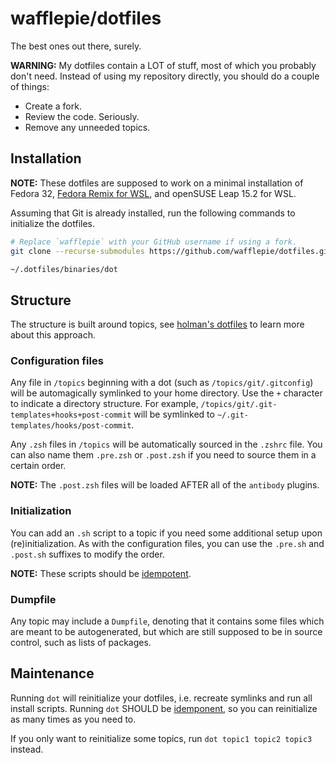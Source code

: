 # wafflepie/dotfiles

The best ones out there, surely.

**WARNING:** My dotfiles contain a LOT of stuff, most of which you probably don't need. Instead of using my repository directly, you should do a couple of things:

- Create a fork.
- Review the code. Seriously.
- Remove any unneeded topics.

## Installation

**NOTE:** These dotfiles are supposed to work on a minimal installation of Fedora 32, [Fedora Remix for WSL](https://github.com/WhitewaterFoundry/Fedora-Remix-for-WSL), and openSUSE Leap 15.2 for WSL.

Assuming that Git is already installed, run the following commands to initialize the dotfiles.

```sh
# Replace `wafflepie` with your GitHub username if using a fork.
git clone --recurse-submodules https://github.com/wafflepie/dotfiles.git ~/.dotfiles

~/.dotfiles/binaries/dot
```

## Structure

The structure is built around topics, see [holman's dotfiles](https://github.com/holman/dotfiles) to learn more about this approach.

### Configuration files

Any file in `/topics` beginning with a dot (such as `/topics/git/.gitconfig`) will be automagically symlinked to your home directory. Use the `+` character to indicate a directory structure. For example, `/topics/git/.git-templates+hooks+post-commit` will be symlinked to `~/.git-templates/hooks/post-commit`.

Any `.zsh` files in `/topics` will be automatically sourced in the `.zshrc` file. You can also name them `.pre.zsh` or `.post.zsh` if you need to source them in a certain order.

**NOTE:** The `.post.zsh` files will be loaded AFTER all of the `antibody` plugins.

### Initialization

You can add an `.sh` script to a topic if you need some additional setup upon (re)initialization. As with the configuration files, you can use the `.pre.sh` and `.post.sh` suffixes to modify the order.

**NOTE:** These scripts should be [idempotent](https://en.wikipedia.org/wiki/Idempotence).

### Dumpfile

Any topic may include a `Dumpfile`, denoting that it contains some files which are meant to be autogenerated, but which are still supposed to be in source control, such as lists of packages.

## Maintenance

Running `dot` will reinitialize your dotfiles, i.e. recreate symlinks and run all install scripts. Running `dot` SHOULD be [idemponent](https://en.wikipedia.org/wiki/Idempotence), so you can reinitialize as many times as you need to.

If you only want to reinitialize some topics, run `dot topic1 topic2 topic3` instead.
